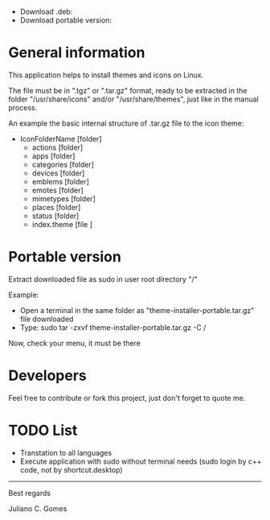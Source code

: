 - Download .deb: 
- Download portable version:

# General information
This application helps to install themes and icons on Linux.

The file must be in ".tgz" or ".tar.gz" format, ready to be extracted in the folder "/usr/share/icons" and/or "/usr/share/themes", just like in the manual process.

An example the basic internal structure of .tar.gz file to the icon theme:
- IconFolderName	[folder]
	+ actions 	[folder]
	+ apps 		[folder]
	+ categories 	[folder]
	+ devices 	[folder]
	+ emblems 	[folder]
	+ emotes 	[folder]
	+ mimetypes 	[folder]
	+ places 	[folder]
	+ status 	[folder]
	+ index.theme 	[file  ]

# Portable version
Extract downloaded file as sudo in user root directory "/"

Example: 

- Open a terminal in the same folder as "theme-installer-portable.tar.gz" file downloaded
- Type: sudo tar -zxvf theme-installer-portable.tar.gz -C /

Now, check your menu, it must be there

# Developers
Feel free to contribute or fork this project, just don't forget to quote me.

# TODO List
- Transtation to all languages
- Execute application with sudo without terminal needs (sudo login by c++ code, not by shortcut.desktop)

----------------
Best regards

Juliano C. Gomes
